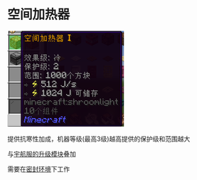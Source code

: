 # 空间加热器

![空间加热器](image/6-1.png)

提供抗寒性加成，机器等级(最高3级)越高提供的保护级和范围越大

与[宇航服的升级模块](slimefun/Galacifun/2.md)叠加

需要在[密封环境](slimefun/Galacifun/6.md)下工作
